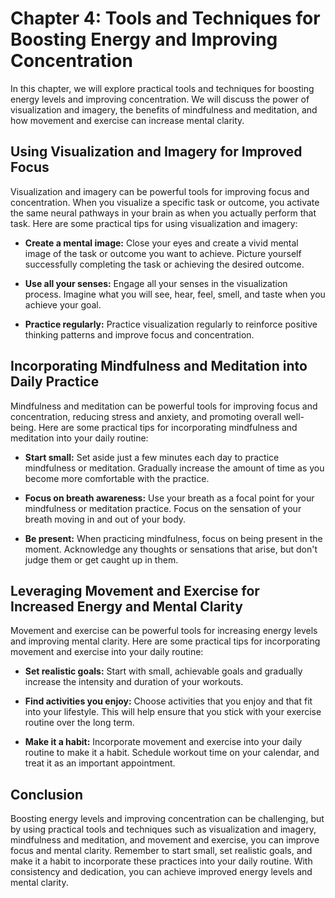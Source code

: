 Chapter 4: Tools and Techniques for Boosting Energy and Improving Concentration
===============================================================================

In this chapter, we will explore practical tools and techniques for boosting energy levels and improving concentration. We will discuss the power of visualization and imagery, the benefits of mindfulness and meditation, and how movement and exercise can increase mental clarity.

Using Visualization and Imagery for Improved Focus
--------------------------------------------------

Visualization and imagery can be powerful tools for improving focus and concentration. When you visualize a specific task or outcome, you activate the same neural pathways in your brain as when you actually perform that task. Here are some practical tips for using visualization and imagery:

* **Create a mental image:** Close your eyes and create a vivid mental image of the task or outcome you want to achieve. Picture yourself successfully completing the task or achieving the desired outcome.

* **Use all your senses:** Engage all your senses in the visualization process. Imagine what you will see, hear, feel, smell, and taste when you achieve your goal.

* **Practice regularly:** Practice visualization regularly to reinforce positive thinking patterns and improve focus and concentration.

Incorporating Mindfulness and Meditation into Daily Practice
------------------------------------------------------------

Mindfulness and meditation can be powerful tools for improving focus and concentration, reducing stress and anxiety, and promoting overall well-being. Here are some practical tips for incorporating mindfulness and meditation into your daily routine:

* **Start small:** Set aside just a few minutes each day to practice mindfulness or meditation. Gradually increase the amount of time as you become more comfortable with the practice.

* **Focus on breath awareness:** Use your breath as a focal point for your mindfulness or meditation practice. Focus on the sensation of your breath moving in and out of your body.

* **Be present:** When practicing mindfulness, focus on being present in the moment. Acknowledge any thoughts or sensations that arise, but don't judge them or get caught up in them.

Leveraging Movement and Exercise for Increased Energy and Mental Clarity
------------------------------------------------------------------------

Movement and exercise can be powerful tools for increasing energy levels and improving mental clarity. Here are some practical tips for incorporating movement and exercise into your daily routine:

* **Set realistic goals:** Start with small, achievable goals and gradually increase the intensity and duration of your workouts.

* **Find activities you enjoy:** Choose activities that you enjoy and that fit into your lifestyle. This will help ensure that you stick with your exercise routine over the long term.

* **Make it a habit:** Incorporate movement and exercise into your daily routine to make it a habit. Schedule workout time on your calendar, and treat it as an important appointment.

Conclusion
----------

Boosting energy levels and improving concentration can be challenging, but by using practical tools and techniques such as visualization and imagery, mindfulness and meditation, and movement and exercise, you can improve focus and mental clarity. Remember to start small, set realistic goals, and make it a habit to incorporate these practices into your daily routine. With consistency and dedication, you can achieve improved energy levels and mental clarity.


